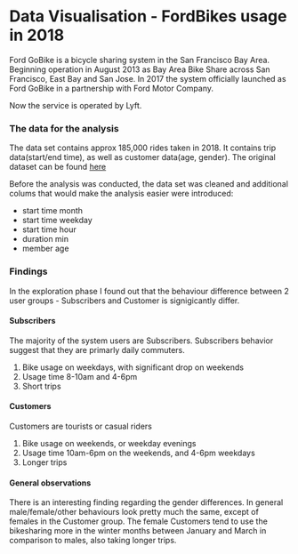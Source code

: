 # Data Visualisation - FordBikes usage in 2018

Ford GoBike is a bicycle sharing system in the San Francisco Bay Area. Beginning operation in August 2013 as Bay Area Bike Share across San Francisco, East Bay and San Jose. In 2017 the system officially launched as Ford GoBike in a partnership with Ford Motor Company.

Now the service is operated by Lyft.

### The data for the analysis

The data set contains approx 185,000 rides taken in 2018. It contains trip data(start/end time), as well as customer data(age, gender). The original dataset can be found [here](https://www.fordgobike.com/system-data)

Before the analysis was conducted, the data set was cleaned and additional colums that would make the analysis easier were introduced:
- start time month
- start time weekday
- start time hour
- duration min
- member age

### Findings

In the exploration phase I found out that the behaviour difference between 2 user groups - Subscribers and Customer is signigicantly differ.

#### Subscribers 

The majority of the system users are Subscribers. Subscribers behavior suggest that they are primarly daily commuters.
1. Bike usage on weekdays, with significant drop on weekends
2. Usage time 8-10am and 4-6pm
3. Short trips

#### Customers 

Customers are tourists or casual riders

1. Bike usage on weekends, or weekday evenings
2. Usage time 10am-6pm on the weekends, and 4-6pm weekdays
3. Longer trips

#### General observations

There is an interesting finding regarding the gender differences. In general male/female/other behaviours look pretty much the same, except of females in the Customer group. The female Customers tend to use the bikesharing more in the winter months between January and March in comparison to males, also taking longer trips.


